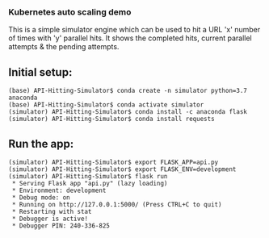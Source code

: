 ### Kubernetes auto scaling demo

This is a simple simulator engine which can be used to hit a URL 'x' number of times with 'y' parallel hits. It shows the completed hits, current parallel attempts & the pending attempts.   


## Initial setup:
```
(base) API-Hitting-Simulator$ conda create -n simulator python=3.7 anaconda
(base) API-Hitting-Simulator$ conda activate simulator
(simulator) API-Hitting-Simulator$ conda install -c anaconda flask
(simulator) API-Hitting-Simulator$ conda install requests
```

## Run the app:
```
(simulator) API-Hitting-Simulator$ export FLASK_APP=api.py 
(simulator) API-Hitting-Simulator$ export FLASK_ENV=development
(simulator) API-Hitting-Simulator$ flask run
 * Serving Flask app "api.py" (lazy loading)
 * Environment: development
 * Debug mode: on
 * Running on http://127.0.0.1:5000/ (Press CTRL+C to quit)
 * Restarting with stat
 * Debugger is active!
 * Debugger PIN: 240-336-825
```


